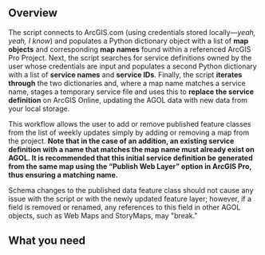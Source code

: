 ## Overview
The script connects to ArcGIS.com (using credentials stored locally—*yeah, yeah, I know*) and populates a Python dictionary object with a list of **map objects** and corresponding **map names** found within a referenced ArcGIS Pro Project. Next, the script searches for service definitions owned by the user whose credentials are input and populates a second Python dictionary with a list of **service names** and **service IDs**. Finally, the script **iterates through** the two dictionaries and, where a map name matches a service name, stages a temporary service file and uses this to **replace the service definition** on ArcGIS Online, updating the AGOL data with new data from your local storage.

This workflow allows the user to add or remove published feature classes from the list of weekly updates simply by adding or removing a map from the project. **Note that in the case of an addition, an existing service definition with a name that matches the map name must already exist on AGOL. It is recommended that this initial service definition be generated from the same map using the “Publish Web Layer” option in ArcGIS Pro, thus ensuring a matching name.**

Schema changes to the published data feature class should not cause any issue with the script or with the newly updated feature layer; however, if a field is removed or renamed, any references to this field in other AGOL objects, such as Web Maps and StoryMaps, may "break."
## What you need
